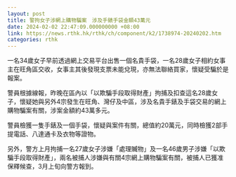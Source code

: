 ```yaml
---
layout: post
title: 警拘女子涉網上購物騙案　涉及手錶手袋金額43萬元
date: 2024-02-02 22:47:09.000000000 +08:00
link: https://news.rthk.hk/rthk/ch/component/k2/1738974-20240202.htm
categories: rthk
---
```


一名34歲女子早前透過網上交易平台出售一個名貴手袋，一名28歲女子相約女事主在旺角區交收，女事主其後發現支票未能兌現，亦無法聯絡買家，懷疑受騙於是報案。

警員根據線報，昨晚在區內以「以欺騙手段取得財產」拘捕及扣查這名28歲女子，懷疑她與另外4宗發生在旺角、灣仔及中區，涉及名貴手錶及手袋交易的網上購物騙案有關，涉案金額約43萬多元。

警員檢獲一隻手錶及一個手袋，懷疑與案件有關，總值約20萬元，同時檢獲2部手提電話、八達通卡及衣物等證物。

另外，警方上月拘捕一名27歲女子涉嫌「處理贓物」及一名46歲男子涉嫌「以欺騙手段取得財產」，兩名被捕人涉嫌與有關4宗網上購物騙案有關，被捕人已獲准保釋候查，3月上旬向警方報到。
